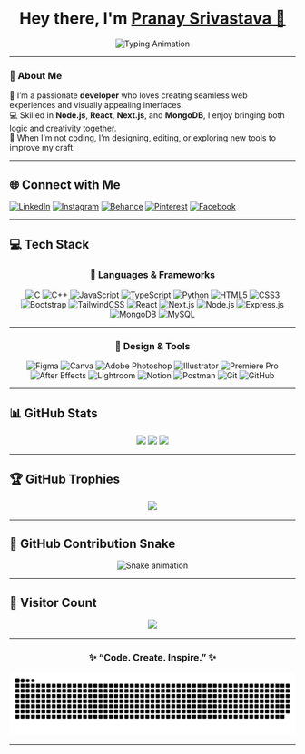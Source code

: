 <!-- ✨ Animated & Engaging GitHub Profile README for Pranay Srivastava -->

<h1 align="center">Hey there, I'm <a href="https://github.com/Pranay623" target="_blank">Pranay Srivastava 👋</a></h1>

<p align="center">
  <img src="https://readme-typing-svg.herokuapp.com?font=Fira+Code&size=25&duration=4000&pause=1000&color=00C2FF&center=true&vCenter=true&width=500&lines=Full+Stack+Developer;Open+Source+Contributor;Creative+Designer;Tech+Explorer+%F0%9F%9A%80" alt="Typing Animation" />
</p>

---

### 🧠 About Me
🎯 I’m a passionate **developer** who loves creating seamless web experiences and visually appealing interfaces.  
💻 Skilled in **Node.js**, **React**, **Next.js**, and **MongoDB**, I enjoy bringing both logic and creativity together.  
📸 When I’m not coding, I’m designing, editing, or exploring new tools to improve my craft.  

---

## 🌐 Connect with Me

[![LinkedIn](https://img.shields.io/badge/LinkedIn-%230077B5.svg?logo=linkedin&logoColor=white)](https://linkedin.com/in/PranaySrivastava)
[![Instagram](https://img.shields.io/badge/Instagram-%23E4405F.svg?logo=Instagram&logoColor=white)](https://instagram.com/_srivastava_pranay_)
[![Behance](https://img.shields.io/badge/Behance-1769ff?logo=behance&logoColor=white)](https://behance.net/PranaySrivastava)
[![Pinterest](https://img.shields.io/badge/Pinterest-%23E60023.svg?logo=Pinterest&logoColor=white)](https://pinterest.com/srivastavapranay623)
[![Facebook](https://img.shields.io/badge/Facebook-%231877F2.svg?logo=Facebook&logoColor=white)](https://facebook.com/PranaySrivastava)

---

## 💻 Tech Stack

<div align="center">
  
### 🚀 Languages & Frameworks
![C](https://img.shields.io/badge/C-00599C?style=flat-square&logo=c&logoColor=white)
![C++](https://img.shields.io/badge/C++-00599C?style=flat-square&logo=c%2B%2B&logoColor=white)
![JavaScript](https://img.shields.io/badge/JavaScript-F7E018?style=flat-square&logo=javascript&logoColor=black)
![TypeScript](https://img.shields.io/badge/TypeScript-3178C6?style=flat-square&logo=typescript&logoColor=white)
![Python](https://img.shields.io/badge/Python-3776AB?style=flat-square&logo=python&logoColor=ffdd54)
![HTML5](https://img.shields.io/badge/HTML5-E34F26?style=flat-square&logo=html5&logoColor=white)
![CSS3](https://img.shields.io/badge/CSS3-1572B6?style=flat-square&logo=css3&logoColor=white)
![Bootstrap](https://img.shields.io/badge/Bootstrap-7952B3?style=flat-square&logo=bootstrap&logoColor=white)
![TailwindCSS](https://img.shields.io/badge/TailwindCSS-06B6D4?style=flat-square&logo=tailwindcss&logoColor=white)
![React](https://img.shields.io/badge/React-61DAFB?style=flat-square&logo=react&logoColor=black)
![Next.js](https://img.shields.io/badge/Next.js-000000?style=flat-square&logo=nextdotjs&logoColor=white)
![Node.js](https://img.shields.io/badge/Node.js-339933?style=flat-square&logo=node.js&logoColor=white)
![Express.js](https://img.shields.io/badge/Express.js-404D59?style=flat-square&logo=express&logoColor=white)
![MongoDB](https://img.shields.io/badge/MongoDB-4EA94B?style=flat-square&logo=mongodb&logoColor=white)
![MySQL](https://img.shields.io/badge/MySQL-00758F?style=flat-square&logo=mysql&logoColor=white)

---

### 🎨 Design & Tools
![Figma](https://img.shields.io/badge/Figma-F24E1E?style=flat-square&logo=figma&logoColor=white)
![Canva](https://img.shields.io/badge/Canva-00C4CC?style=flat-square&logo=canva&logoColor=white)
![Adobe Photoshop](https://img.shields.io/badge/Photoshop-31A8FF?style=flat-square&logo=adobephotoshop&logoColor=white)
![Illustrator](https://img.shields.io/badge/Illustrator-FF9A00?style=flat-square&logo=adobeillustrator&logoColor=white)
![Premiere Pro](https://img.shields.io/badge/Premiere%20Pro-9999FF?style=flat-square&logo=adobepremierepro&logoColor=white)
![After Effects](https://img.shields.io/badge/After%20Effects-9999FF?style=flat-square&logo=adobeaftereffects&logoColor=white)
![Lightroom](https://img.shields.io/badge/Lightroom-31A8FF?style=flat-square&logo=adobelightroom&logoColor=white)
![Notion](https://img.shields.io/badge/Notion-000000?style=flat-square&logo=notion&logoColor=white)
![Postman](https://img.shields.io/badge/Postman-FF6C37?style=flat-square&logo=postman&logoColor=white)
![Git](https://img.shields.io/badge/Git-F05032?style=flat-square&logo=git&logoColor=white)
![GitHub](https://img.shields.io/badge/GitHub-181717?style=flat-square&logo=github&logoColor=white)

</div>

---

## 📊 GitHub Stats

<div align="center">
  <img src="https://github-readme-stats.vercel.app/api?username=Pranay623&theme=tokyonight&show_icons=true&count_private=true&hide_border=false" height="150" />
  <img src="https://github-readme-streak-stats.herokuapp.com/?user=Pranay623&theme=tokyonight&hide_border=false" height="150" />
  <img src="https://github-readme-stats.vercel.app/api/top-langs/?username=Pranay623&theme=tokyonight&layout=compact&hide_border=false" height="150" />
</div>

---

## 🏆 GitHub Trophies
<p align="center">
  <img src="https://github-profile-trophy.vercel.app/?username=Pranay623&theme=dracula&no-frame=true&no-bg=true&margin-w=10" />
</p>

---

## 🐍 GitHub Contribution Snake
<p align="center">
  <img src="https://raw.githubusercontent.com/Pranay623/Pranay623/output/snake.svg" alt="Snake animation" />
</p>

---

## 👀 Visitor Count
<div align="center">
  <img src="https://profile-counter.glitch.me/Pranay623/count.svg?" />
</div>

---

<h3 align="center">✨ “Code. Create. Inspire.” ✨</h3>

<p align="center">
  <img src="https://github.com/Platane/snk/raw/output/github-contribution-grid-snake.svg" width="600" />
</p>

---

<!-- Proudly crafted by Pranay Srivastava 💫 -->
